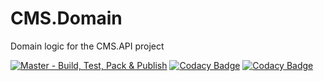 # CMS.Domain
Domain logic for the CMS.API project

[![Master - Build, Test, Pack & Publish](https://github.com/Web-Env/CMS.Domain/actions/workflows/master-build.yml/badge.svg?branch=master)](https://github.com/Web-Env/CMS.Domain/actions/workflows/master-build.yml)
[![Codacy Badge](https://app.codacy.com/project/badge/Grade/9f552021a76b4dea9400af8df33d3863)](https://www.codacy.com?utm_source=github.com&amp;utm_medium=referral&amp;utm_content=Web-Env/CMS.Domain&amp;utm_campaign=Badge_Grade)
[![Codacy Badge](https://app.codacy.com/project/badge/Coverage/9f552021a76b4dea9400af8df33d3863)](https://www.codacy.com?utm_source=github.com&utm_medium=referral&utm_content=Web-Env/CMS.Domain&utm_campaign=Badge_Coverage)
